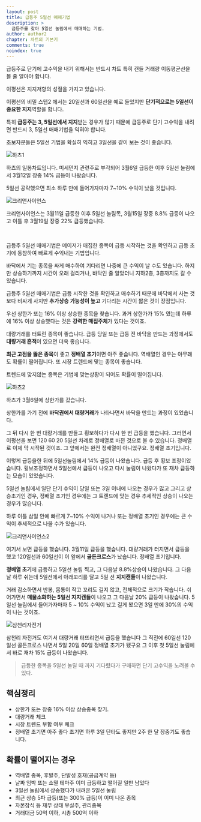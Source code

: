 ```yaml
---
layout: post
title: 급등주 5일선 매매기법
description: >
  급등주를 찾아 5일선 눌림에서 매매하는 기법.
author: author2
chapter: 차트의 기본기
comments: true
noindex: true
---
```


급등주로 단기에 고수익을 내기 위해서는 반드시 차트 특히 캔들 거래량 이동평균선을 볼 줄 알아야 합니다. 

이평선은 지지저항의 성질을 가지고 있습니다.

이평선의 비밀 스텝2 에서는 20일선과 60일선을 예로 들었지만 **단기적으로는 5일선이 중요한 지지**역할을 합니다.

특히 **급등주는 3, 5일선에서 지지**받는 경우가 많기 때문에 급등주로 단기 고수익을 내려면 반드시 3, 5일선 매매기법을 익혀야 합니다.

초보자분들은 5일선 기법을 확실히 익히고 3일선을 같이 보는 것이 좋습니다.

![하츠1](https://opqrstu.github.io/stock/pictures/8/haz.jpg)

하츠의 일봉차트입니다. 미세먼지 관련주로 부각되어 3월6일 급등한 이후 5일선 눌림에서 3월12일 장중 14% 급등이 나왔습니다.

5일선 공략했으면 최소 하루 만에 들어가자마자 7~10% 수익이 났을 것입니다.

![크리앤사이언스](https://opqrstu.github.io/stock/pictures/8/cri.jpg)

크리앤사이언스는 3월11일 급등한 이후 5일선 눌림목, 3월15일 장중 8.8% 급등이 나오고 이틀 후 3월19일 장중 22% 급등했습니다.

<br>

급등주 5일선 매매기법은 메이저가 매집한 종목이 급등 시작하는 것을 확인하고 급등 초기에 동참하여 빠르게 수익내는 기법입니다.

바닥에서 기는 종목을 싸게 매수하여 기다리면 나중에 큰 수익이 날 수도 있습니다. 하지만 상승하기까지 시간이 오래 걸리거나, 바닥인 줄 알았더니 지하2층, 3층까지도 갈 수 있습니다.

급등주 5일선 매매기법은 급등 시작한 것을 확인하고 매수하기 때문에 바닥에서 사는 것보다 비싸게 사지만 **추가상승 가능성이 높고** 기다리는 시간이 짧은 것이 장점입니다.

우선 상한가 또는 16% 이상 상승한 종목을 찾습니다. 과거 상한가가 15% 였는데 하루에 16% 이상 상승했다는 것은 **강력한 매집주체**가 있다는 것이죠.

대량거래를 터트린 종목이 좋습니다. 급등 당일 또는 급등 전 바닥을 만드는 과정에서도 **대량거래 흔적**이 있으면 더욱 좋습니다.

**최근 고점을 뚫은 종목**이 좋고 **정배열 초기**이면 아주 좋습니다. 역배열인 경우는 아무래도 확률이 떨어집니다. 또 시장 트렌드에 맞는 종목이 좋습니다.

트렌드에 맞지않는 종목은 기법에 맞는상황이 되어도 확률이 떨어집니다.

![하츠2](https://opqrstu.github.io/stock/pictures/8/haz2.jpg)

하츠가 3월6일에 상한가를 갔습니다.

상한가를 가기 전에 **바닥권에서 대량거래**가 나타나면서 바닥을 만드는 과정이 있었습니다.

그 뒤 다시 한 번 대량거래를 만들고 횡보하다가 다시 한 번 급등을 했습니다. 그러면서 이평선을 보면 120 60 20 5일선 차례로 정배열로 바뀐 것으로 볼 수 있습니다. 정배열로 이제 막 시작된 것이죠. 그 앞에서는 완전 정배열이 아니었구요. 정배열 초기입니다. 

이렇게 급등을한 뒤에 5일선눌림에서 14% 급등이 나왔습니다. 급등 후 횡보 조정이었습니다. 횡보조정하면서 5일선에서 급등이 나오고 다시 눌림이 나왔다가 또 재차 급등하는 모습이 있었습니다. 

5일선 눌림에서 일단 단기 수익이 당일 또는 3일 이내에 나오는 경우가 많고 그리고 상승초기인 경우, 정배열 초기인 경우에는 그 트렌드에 맞는 경우 추세적인 상승이 나오는 경우가 많습니다.

하루 이틀 삼일 안에 빠르게 7~10% 수익이 나거나 또는 정배열 초기인 경우에는 큰 수익이 추세적으로 나올 수가 있습니다.

![크리앤사이언스2](https://opqrstu.github.io/stock/pictures/8/cri2.jpg)

여기서 보면 급등을 했습니다. 3월11일 급등을 했습니다. 대량거래가 터지면서 급등을 했고 120일선과 60일선이 이 앞에서 **골든크로스**가 났습니다. 정배열 초기입니다.

**정배열 초기**에 급등하고 5일선 눌림 찍고, 그 다음날 8.8%상승이 나왔습니다. 그 다음날 하루 쉬는데 5일선에서 아래꼬리를 달고 5일 선 **지지캔들**이 나왔습니다. 

거래 감소하면서 반봉, 몸통이 작고 꼬리도 길지 않고, 전체적으로 크기가 작습니다. 쉬어가면서 **매물소화하는 5일선 지지캔들**이 나오고 그 다음날 20% 급등이 나왔습니다. 5일선 눌림에서 들어가자마자 5 ~ 10% 수익이 났고 길게 봤으면 3일 만에 30%의 수익이 나는 것이죠.

![삼천리자전거](https://opqrstu.github.io/stock/pictures/8/sam.jpg)

삼천리 자전거도 여기서 대량거래 터뜨리면서 급등을 했습니다 그 직전에 60일선 120일선 골든크로스 나면서 5일 20일 60일 정배열 초기가 됐구요 그 이후 첫 5일선 눌림에서 바로 재차 15% 급등이 나왔습니다.

> 급등한 종목을 5일선 눌릴 때 까지 기다렸다가 구매하면 단기 고수익을 노려볼 수 있다.

## 핵심정리

- 상한가 또는 장중 16% 이상 상승종목 찾기.
- 대량거래 체크
- 시장 트렌드 부합 여부 체크
- 정배열 초기면 아주 좋다 초기면 하루 3일 단타도 좋지만 2주 한 달 장중기도 좋습니다.

## 확률이 떨어지는 경우

- 역배열 종목, 후발주, 단발성 호재(공급계약 등)
- 날짜 임박 또는 소멸 테마주 이미 급등하고 떨어질 일만 남았다
- 3일선 눌림에서 상승했다가 내려온 5일선 눌림
- 최근 상승 5파 급등(또는 300% 급등)이 이미 나온 종목
- 자본잠식 등 재무 상태 부실주, 관리종목
- 거래대금 50억 이하, 시총 500억 이하
